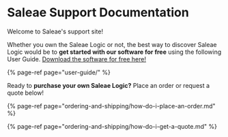 # Saleae Support Documentation

Welcome to Saleae's support site!

Whether you own the Saleae Logic or not, the best way to discover Saleae Logic would be to **get started with our software for free** using the following User Guide. [Download the software for free here!](https://www.saleae.com/downloads/)

{% page-ref page="user-guide/" %}

Ready to **purchase your own Saleae Logic?** Place an order or request a quote below!

{% page-ref page="ordering-and-shipping/how-do-i-place-an-order.md" %}

{% page-ref page="ordering-and-shipping/how-do-i-get-a-quote.md" %}

















